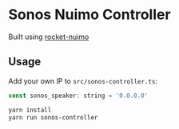 # Sonos Nuimo Controller

Built using [rocket-nuimo](https://github.com/happycodelucky/rocket-nuimo-node)

## Usage

Add your own IP to `src/sonos-controller.ts`:
```javascript
const sonos_speaker: string = '0.0.0.0'
```

```bash
yarn install
yarn run sonos-controller
```